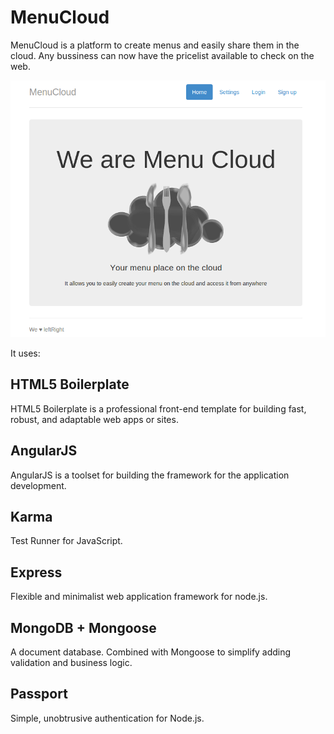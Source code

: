 # MenuCloud

MenuCloud is a platform to create menus and easily share them in the cloud. Any bussiness can now have the pricelist available to check on the web.

<img src="https://github.com/uh-joan/menucloud/blob/master/app/images/menucloud.png">

It uses:

## HTML5 Boilerplate

HTML5 Boilerplate is a professional front-end template for building fast, robust, and adaptable web apps or sites.

## AngularJS

AngularJS is a toolset for building the framework for the application development.

## Karma

Test Runner for JavaScript.

## Express

Flexible and minimalist web application framework for node.js.

## MongoDB + Mongoose

A document database. Combined with Mongoose to simplify adding validation and business logic.

## Passport 

Simple, unobtrusive authentication for Node.js.

